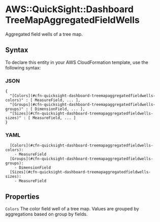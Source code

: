 # AWS::QuickSight::Dashboard TreeMapAggregatedFieldWells<a name="aws-properties-quicksight-dashboard-treemapaggregatedfieldwells"></a>

Aggregated field wells of a tree map\.

## Syntax<a name="aws-properties-quicksight-dashboard-treemapaggregatedfieldwells-syntax"></a>

To declare this entity in your AWS CloudFormation template, use the following syntax:

### JSON<a name="aws-properties-quicksight-dashboard-treemapaggregatedfieldwells-syntax.json"></a>

```
{
  "[Colors](#cfn-quicksight-dashboard-treemapaggregatedfieldwells-colors)" : [ MeasureField, ... ],
  "[Groups](#cfn-quicksight-dashboard-treemapaggregatedfieldwells-groups)" : [ DimensionField, ... ],
  "[Sizes](#cfn-quicksight-dashboard-treemapaggregatedfieldwells-sizes)" : [ MeasureField, ... ]
}
```

### YAML<a name="aws-properties-quicksight-dashboard-treemapaggregatedfieldwells-syntax.yaml"></a>

```
  [Colors](#cfn-quicksight-dashboard-treemapaggregatedfieldwells-colors): 
    - MeasureField
  [Groups](#cfn-quicksight-dashboard-treemapaggregatedfieldwells-groups): 
    - DimensionField
  [Sizes](#cfn-quicksight-dashboard-treemapaggregatedfieldwells-sizes): 
    - MeasureField
```

## Properties<a name="aws-properties-quicksight-dashboard-treemapaggregatedfieldwells-properties"></a>

`Colors`  <a name="cfn-quicksight-dashboard-treemapaggregatedfieldwells-colors"></a>
The color field well of a tree map\. Values are grouped by aggregations based on group by fields\.  
*Required*: No  
*Type*: List of [MeasureField](aws-properties-quicksight-dashboard-measurefield.md)  
*Maximum*: `1`  
*Update requires*: [No interruption](https://docs.aws.amazon.com/AWSCloudFormation/latest/UserGuide/using-cfn-updating-stacks-update-behaviors.html#update-no-interrupt)

`Groups`  <a name="cfn-quicksight-dashboard-treemapaggregatedfieldwells-groups"></a>
The group by field well of a tree map\. Values are grouped based on group by fields\.  
*Required*: No  
*Type*: List of [DimensionField](aws-properties-quicksight-dashboard-dimensionfield.md)  
*Maximum*: `1`  
*Update requires*: [No interruption](https://docs.aws.amazon.com/AWSCloudFormation/latest/UserGuide/using-cfn-updating-stacks-update-behaviors.html#update-no-interrupt)

`Sizes`  <a name="cfn-quicksight-dashboard-treemapaggregatedfieldwells-sizes"></a>
The size field well of a tree map\. Values are aggregated based on group by fields\.  
*Required*: No  
*Type*: List of [MeasureField](aws-properties-quicksight-dashboard-measurefield.md)  
*Maximum*: `1`  
*Update requires*: [No interruption](https://docs.aws.amazon.com/AWSCloudFormation/latest/UserGuide/using-cfn-updating-stacks-update-behaviors.html#update-no-interrupt)